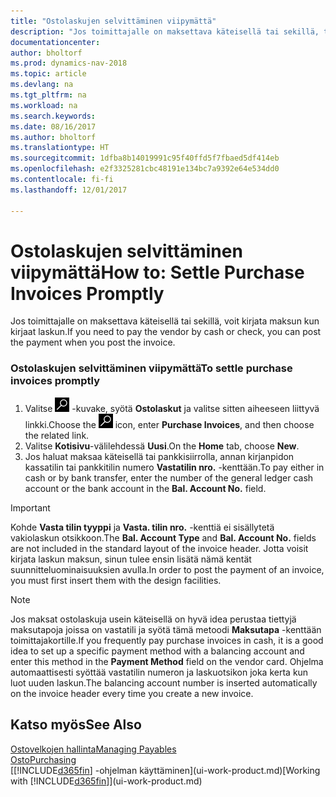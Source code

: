 ```yaml
---
title: "Ostolaskujen selvittäminen viipymättä"
description: "Jos toimittajalle on maksettava käteisellä tai sekillä, tarvittava kirjaus voidaan tehdä laskua kirjattaessa."
documentationcenter: 
author: bholtorf
ms.prod: dynamics-nav-2018
ms.topic: article
ms.devlang: na
ms.tgt_pltfrm: na
ms.workload: na
ms.search.keywords: 
ms.date: 08/16/2017
ms.author: bholtorf
ms.translationtype: HT
ms.sourcegitcommit: 1dfba8b14019991c95f40ffd5f7fbaed5df414eb
ms.openlocfilehash: e2f3325281cbc48191e134bc7a9392e64e534dd0
ms.contentlocale: fi-fi
ms.lasthandoff: 12/01/2017

---
```

# <a name="how-to-settle-purchase-invoices-promptly"></a><span data-ttu-id="933cb-103">Ostolaskujen selvittäminen viipymättä</span><span class="sxs-lookup"><span data-stu-id="933cb-103">How to: Settle Purchase Invoices Promptly</span></span>
<span data-ttu-id="933cb-104">Jos toimittajalle on maksettava käteisellä tai sekillä, voit kirjata maksun kun kirjaat laskun.</span><span class="sxs-lookup"><span data-stu-id="933cb-104">If you need to pay the vendor by cash or check, you can post the payment when you post the invoice.</span></span>  
  
### <a name="to-settle-purchase-invoices-promptly"></a><span data-ttu-id="933cb-105">Ostolaskujen selvittäminen viipymättä</span><span class="sxs-lookup"><span data-stu-id="933cb-105">To settle purchase invoices promptly</span></span>  
1. <span data-ttu-id="933cb-106">Valitse ![Etsi sivu tai raportti](media/ui-search/search_small.png "Etsi sivu tai raportti -kuvake") -kuvake, syötä **Ostolaskut** ja valitse sitten aiheeseen liittyvä linkki.</span><span class="sxs-lookup"><span data-stu-id="933cb-106">Choose the ![Search for Page or Report](media/ui-search/search_small.png "Search for Page or Report icon") icon, enter **Purchase Invoices**, and then choose the related link.</span></span>  
2. <span data-ttu-id="933cb-107">Valitse **Kotisivu**-välilehdessä **Uusi**.</span><span class="sxs-lookup"><span data-stu-id="933cb-107">On the **Home** tab, choose **New**.</span></span>  
3.  <span data-ttu-id="933cb-108">Jos haluat maksaa käteisellä tai pankkisiirrolla, annan kirjanpidon kassatilin tai pankkitilin numero **Vastatilin nro.** -kenttään.</span><span class="sxs-lookup"><span data-stu-id="933cb-108">To pay either in cash or by bank transfer, enter the number of the general ledger cash account or the bank account in the **Bal. Account No.** field.</span></span>  
  
> [!IMPORTANT]  
>  <span data-ttu-id="933cb-109">Kohde **Vasta tilin tyyppi** ja **Vasta. tilin nro.** -kenttiä ei sisällytetä vakiolaskun otsikkoon.</span><span class="sxs-lookup"><span data-stu-id="933cb-109">The **Bal. Account Type** and **Bal. Account No.** fields are not included in the standard layout of the invoice header.</span></span> <span data-ttu-id="933cb-110">Jotta voisit kirjata laskun maksun, sinun tulee ensin lisätä nämä kentät suunnitteluominaisuuksien avulla.</span><span class="sxs-lookup"><span data-stu-id="933cb-110">In order to post the payment of an invoice, you must first insert them with the design facilities.</span></span>  
  
> [!NOTE]  
>  <span data-ttu-id="933cb-111">Jos maksat ostolaskuja usein käteisellä on hyvä idea perustaa tiettyjä maksutapoja joissa on vastatili ja syötä tämä metoodi **Maksutapa** -kenttään toimittajakortille.</span><span class="sxs-lookup"><span data-stu-id="933cb-111">If you frequently pay purchase invoices in cash, it is a good idea to set up a specific payment method with a balancing account and enter this method in the **Payment Method** field on the vendor card.</span></span> <span data-ttu-id="933cb-112">Ohjelma automaattisesti syöttää vastatilin numeron ja laskuotsikon joka kerta kun luot uuden laskun.</span><span class="sxs-lookup"><span data-stu-id="933cb-112">The balancing account number is inserted automatically on the invoice header every time you create a new invoice.</span></span>  
  
## <a name="see-also"></a><span data-ttu-id="933cb-113">Katso myös</span><span class="sxs-lookup"><span data-stu-id="933cb-113">See Also</span></span>  
[<span data-ttu-id="933cb-114">Ostovelkojen hallinta</span><span class="sxs-lookup"><span data-stu-id="933cb-114">Managing Payables</span></span>](payables-manage-payables.md)  
[<span data-ttu-id="933cb-115">Osto</span><span class="sxs-lookup"><span data-stu-id="933cb-115">Purchasing</span></span>](purchasing-manage-purchasing.md)  
<span data-ttu-id="933cb-116">[[!INCLUDE[d365fin](includes/d365fin_md.md)] -ohjelman käyttäminen](ui-work-product.md)</span><span class="sxs-lookup"><span data-stu-id="933cb-116">[Working with [!INCLUDE[d365fin](includes/d365fin_md.md)]](ui-work-product.md)</span></span>
